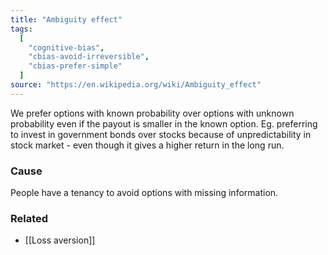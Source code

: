 ```yaml
---
title: "Ambiguity effect"
tags:
  [
    "cognitive-bias",
    "cbias-avoid-irreversible",
    "cbias-prefer-simple"
  ]
source: "https://en.wikipedia.org/wiki/Ambiguity_effect"
---
```


We prefer options with known probability over options with unknown probability even if the payout is smaller in the known option. Eg. preferring to invest in government bonds over stocks because of unpredictability in stock market - even though it gives a higher return in the long run.

### Cause

People have a tenancy to avoid options with missing information.

### Related

- [[Loss aversion]]
